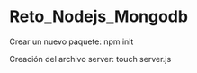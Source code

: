 # Reto_Nodejs_Mongodb

  Crear un nuevo paquete:
    npm init

  Creación del archivo server:
    touch server.js

